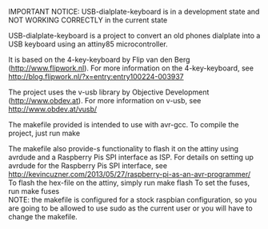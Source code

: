 IMPORTANT NOTICE:
	USB-dialplate-keyboard is in a development state and NOT WORKING CORRECTLY in the current state


USB-dialplate-keyboard is a project to convert an old phones dialplate into a USB keyboard using an attiny85 microcontroller.

It is based on the 4-key-keyboard by Flip van den Berg (http://www.flipwork.nl).
For more information on the 4-key-keyboard, see http://blog.flipwork.nl/?x=entry:entry100224-003937

The project uses the v-usb library by Objective Development (http://www.obdev.at).
For more information on v-usb, see http://www.obdev.at/vusb/


The makefile provided is intended to use with avr-gcc.
To compile the project, just run 
	make

The makefile also provide-s functionality to flash it on the attiny using avrdude and a Raspberry Pis SPI interface as ISP.
For details on setting up avrdude for the Raspberry Pis SPI interface, see http://kevincuzner.com/2013/05/27/raspberry-pi-as-an-avr-programmer/
To flash the hex-file on the attiny, simply run 
	make flash
To set the fuses, run
	make fuses  
NOTE: the makefile is configured for a stock raspbian configuration, so you are going to be allowed to use sudo as the current user or you will have to change the makefile.
